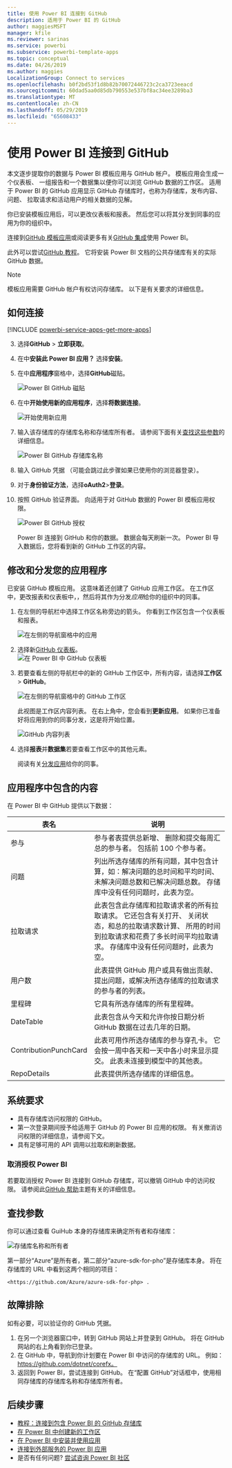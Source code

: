 ```yaml
---
title: 使用 Power BI 连接到 GitHub
description: 适用于 Power BI 的 GitHub
author: maggiesMSFT
manager: kfile
ms.reviewer: sarinas
ms.service: powerbi
ms.subservice: powerbi-template-apps
ms.topic: conceptual
ms.date: 04/26/2019
ms.author: maggies
LocalizationGroup: Connect to services
ms.openlocfilehash: b0f2bd53f1d8b82b70072446723c2ca3723eeacd
ms.sourcegitcommit: 60dad5aa0d85db790553e537bf8ac34ee3289ba3
ms.translationtype: MT
ms.contentlocale: zh-CN
ms.lasthandoff: 05/29/2019
ms.locfileid: "65608433"
---
```

# <a name="connect-to-github-with-power-bi"></a>使用 Power BI 连接到 GitHub
本文逐步提取你的数据与 Power BI 模板应用与 GitHub 帐户。 模板应用会生成一个仪表板、 一组报告和一个数据集以便你可以浏览 GitHub 数据的工作区。 适用于 Power BI 的 GitHub 应用显示 GitHub 存储库时，也称为存储库，发布内容、 问题、 拉取请求和活动用户的相关数据的见解。

你已安装模板应用后，可以更改仪表板和报表。 然后您可以将其分发到同事的应用为你的组织中。

连接到[GitHub 模板应用](https://app.powerbi.com/getdata/services/github)或阅读更多有关[GitHub 集成](https://powerbi.microsoft.com/integrations/github)使用 Power BI。

此外可以尝试[GitHub 教程](service-tutorial-connect-to-github.md)。 它将安装 Power BI 文档的公共存储库有关的实际 GitHub 数据。

>[!NOTE]
>模板应用需要 GitHub 帐户有权访问存储库。 以下是有关要求的详细信息。

## <a name="how-to-connect"></a>如何连接
[!INCLUDE [powerbi-service-apps-get-more-apps](./includes/powerbi-service-apps-get-more-apps.md)]
   
3. 选择**GitHub** \> **立即获取**。
4. 在中**安装此 Power BI 应用？** 选择**安装**。
4. 在中**应用程序**窗格中，选择**GitHub**磁贴。

    ![Power BI GitHub 磁贴](media/service-connect-to-github/power-bi-github-tile.png)

6. 在中**开始使用新的应用程序**，选择**将数据连接**。

    ![开始使用新应用](media/service-tutorial-connect-to-github/power-bi-github-app-tutorial-connect-data.png)

5. 输入该存储库的存储库名称和存储库所有者。 请参阅下面有关[查找这些参数](#FindingParams)的详细信息。
   
    ![Power BI GitHub 存储库名称](media/service-tutorial-connect-to-github/power-bi-github-app-tutorial-connect.png)

5. 输入 GitHub 凭据 （可能会跳过此步骤如果已使用你的浏览器登录）。 
6. 对于**身份验证方法**，选择**oAuth2**\>**登录**。 
7. 按照 GitHub 验证界面。 向适用于对 GitHub 数据的 Power BI 模板应用权限。
   
   ![Power BI GitHub 授权](media/service-connect-to-github/github_authorize.png)
   
    Power BI 连接到 GitHub 和你的数据。  数据会每天刷新一次。 Power BI 导入数据后，您将看到新的 GitHub 工作区的内容。

## <a name="modify-and-distribute-your-app"></a>修改和分发您的应用程序

已安装 GitHub 模板应用。 这意味着还创建了 GitHub 应用工作区。 在工作区中，更改报表和仪表板中，，然后将其作为分发*应用*给你的组织中的同事。 

1. 在左侧的导航栏中选择工作区名称旁边的箭头。 你看到工作区包含一个仪表板和报表。

    ![在左侧的导航窗格中的应用](media/service-tutorial-connect-to-github/power-bi-github-app-tutorial-left-nav-expanded.png)

8. 选择新[GitHub 仪表板](https://powerbi.microsoft.com/integrations/github)。    
    ![在 Power BI 中 GitHub 仪表板](media/service-tutorial-connect-to-github/power-bi-github-app-tutorial-new-dashboard.png)

3. 若要查看左侧的导航栏中的新的 GitHub 工作区中，所有内容，请选择**工作区** > **GitHub**。
 
   ![在左侧的导航窗格中的 GitHub 工作区](media/service-connect-to-github/power-bi-github-left-nav.png)

    此视图是工作区内容列表。 在右上角中，您会看到**更新应用**。 如果你已准备好将应用到你的同事分发，这是将开始位置。 

    ![GitHub 内容列表](media/service-connect-to-github/power-bi-github-content-list.png)

2. 选择**报表**并**数据集**若要查看工作区中的其他元素。

    阅读有关[分发应用](service-create-distribute-apps.md)给你的同事。

## <a name="whats-included-in-the-app"></a>应用程序中包含的内容
在 Power BI 中 GitHub 提供以下数据：     

| 表名 | 说明 |
| --- | --- |
| 参与 |参与者表提供总新增、 删除和提交每周汇总的参与者。 包括前 100 个参与者。 |
| 问题 |列出所选存储库的所有问题，其中包含计算，如：解决问题的总时间和平均时间、未解决问题总数和已解决问题总数。 存储库中没有任何问题时，此表为空。 |
| 拉取请求 |此表包含此存储库和拉取请求者的所有拉取请求。 它还包含有关打开、 关闭状态，和总的拉取请求数计算、 所用的时间到拉取请求和花费了多长时间平均拉取请求。 存储库中没有任何问题时，此表为空。 |
| 用户数 |此表提供 GitHub 用户或具有做出贡献、 提出问题，或解决所选存储库的拉取请求的参与者的列表。 |
| 里程碑 |它具有所选存储库的所有里程碑。 |
| DateTable |此表包含从今天和允许你按日期分析 GitHub 数据在过去几年的日期。 |
| ContributionPunchCard |此表可用作所选存储库的参与穿孔卡。 它会按一周中各天和一天中各小时来显示提交。 此表未连接到模型中的其他表。 |
| RepoDetails |此表提供所选存储库的详细信息。 |

## <a name="system-requirements"></a>系统要求
* 具有存储库访问权限的 GitHub。  
* 第一次登录期间授予给适用于 GitHub 的 Power BI 应用的权限。 有关撤消访问权限的详细信息，请参阅下文。  
* 具有足够可用的 API 调用以拉取和刷新数据。  

### <a name="de-authorize-power-bi"></a>取消授权 Power BI
若要取消授权 Power BI 连接到 GitHub 存储库，可以撤销 GitHub 中的访问权限。 请参阅此[GitHub 帮助](https://help.github.com/articles/keeping-your-ssh-keys-and-application-access-tokens-safe/#reviewing-your-authorized-applications-oauth)主题有关的详细信息。

<a name="FindingParams"></a>
## <a name="finding-parameters"></a>查找参数
你可以通过查看 GuiHub 本身的存储库来确定所有者和存储库：

![存储库名称和所有者](media/service-connect-to-github/github_ownerrepo.png)

第一部分“Azure”是所有者，第二部分“azure-sdk-for-pho”是存储库本身。  将在存储库的 URL 中看到这两个相同的项目：

    <https://github.com/Azure/azure-sdk-for-php> .

## <a name="troubleshooting"></a>故障排除
如有必要，可以验证你的 GitHub 凭据。  

1. 在另一个浏览器窗口中，转到 GitHub 网站上并登录到 GitHub。 将在 GitHub 网站的右上角看到你已登录。    
2. 在 GitHub 中，导航到你计划要在 Power BI 中访问的存储库的 URL。 例如： https://github.com/dotnet/corefx。  
3. 返回到 Power BI，尝试连接到 GitHub。 在“配置 GitHub”对话框中，使用相同存储库的存储库名称和存储库所有者。  

## <a name="next-steps"></a>后续步骤

* [教程：连接到包含 Power BI 的 GitHub 存储库](service-tutorial-connect-to-github.md)
* [在 Power BI 中创建新的工作区](service-create-the-new-workspaces.md)
* [在 Power BI 中安装并使用应用](consumer/end-user-apps.md)
* [连接到外部服务的 Power BI 应用](service-connect-to-services.md)
* 是否有任何问题? [尝试咨询 Power BI 社区](http://community.powerbi.com/)

